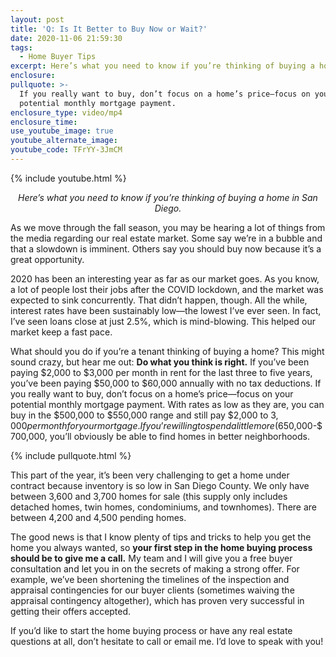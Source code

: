 ```yaml
---
layout: post
title: 'Q: Is It Better to Buy Now or Wait?'
date: 2020-11-06 21:59:30
tags:
  - Home Buyer Tips
excerpt: Here’s what you need to know if you’re thinking of buying a home in San Diego.
enclosure:
pullquote: >-
  If you really want to buy, don’t focus on a home’s price—focus on your
  potential monthly mortgage payment.
enclosure_type: video/mp4
enclosure_time:
use_youtube_image: true
youtube_alternate_image:
youtube_code: TFrYY-3JmCM
---
```


{% include youtube.html %}

<p style="text-align: center;"><em>Here’s what you need to know if you’re thinking of buying a home in San Diego.</em></p>

As we move through the fall season, you may be hearing a lot of things from the media regarding our real estate market. Some say we’re in a bubble and that a slowdown is imminent. Others say you should buy now because it’s a great opportunity.&nbsp;

2020 has been an interesting year as far as our market goes. As you know, a lot of people lost their jobs after the COVID lockdown, and the market was expected to sink concurrently. That didn’t happen, though. All the while, interest rates have been sustainably low—the lowest I’ve ever seen. In fact, I’ve seen loans close at just 2.5%, which is mind-blowing. This helped our market keep a fast pace.&nbsp;

What should you do if you’re a tenant thinking of buying a home? This might sound crazy, but hear me out: **Do what you think is right.** If you’ve been paying $2,000 to $3,000 per month in rent for the last three to five years, you’ve been paying $50,000 to $60,000 annually with no tax deductions. If you really want to buy, don’t focus on a home’s price—focus on your potential monthly mortgage payment. With rates as low as they are, you can buy in the $500,000 to $550,000 range and still pay $2,000 to $3,000 per month for your mortgage. If you’re willing to spend a little more ($650,000-$700,000, you’ll obviously be able to find homes in better neighborhoods.

{% include pullquote.html %}

This part of the year, it’s been very challenging to get a home under contract because inventory is so low in San Diego County. We only have between 3,600 and 3,700 homes for sale (this supply only includes detached homes, twin homes, condominiums, and townhomes). There are between 4,200 and 4,500 pending homes.

The good news is that I know plenty of tips and tricks to help you get the home you always wanted, so **your first step in the home buying process should be to give me a call.** My team and I will give you a free buyer consultation and let you in on the secrets of making a strong offer. For example, we’ve been shortening the timelines of the inspection and appraisal contingencies for our buyer clients (sometimes waiving the appraisal contingency altogether), which has proven very successful in getting their offers accepted.&nbsp;

If you’d like to start the home buying process or have any real estate questions at all, don’t hesitate to call or email me. I’d love to speak with you\!